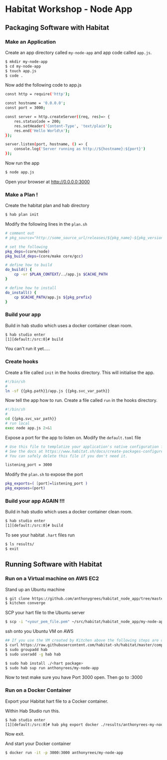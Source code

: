 # Habitat Workshop - Node App

## Packaging Software with Habitat

### Make an Application
Create an app directory called ```my-node-app``` and app code called ```app.js```.
```bash
$ mkdir my-node-app
$ cd my-node-app
$ touch app.js
$ code .
```

Now add the following code to app.js
```bash
const http = require('http');

const hostname = '0.0.0.0';
const port = 3000;

const server = http.createServer((req, res)=> {
    res.statusCode = 200;
    res.setHeader('Content-Type', 'text/plain');
    res.end('Hello World\n');
});

server.listen(port, hostname, () => {
    console.log('Server running as http://${hostname}:${port}')
});
```

Now run the app
```bash
$ node app.js
```
Open your browser at http://0.0.0.0:3000

### Make a Plan !
Create the habitat plan and hab directory
```bash
$ hab plan init
```

Modify the following lines in the ```plan.sh```
```bash
# comment out
# pkg_source="http://some_source_url/releases/${pkg_name}-${pkg_version}.tar.gz"

# set the following 
pkg_deps=(core/node)
pkg_build_deps=(core/make core/gcc)

# define how to build
do_build() {
    cp -vr $PLAN_CONTEXT/../app.js $CACHE_PATH
}

# define how to install
do_install() {
    cp $CACHE_PATH/app.js ${pkg_prefix}
}
```
### Build your app
Build in hab studio which uses a docker container clean room.

```bash
$ hab studio enter
[1][default:/src:0]# build
```
You can't run it yet.....

### Create hooks
Create a file called ```init``` in the hooks directory.  This will initialise the app.
```bash
#!/bin/sh
#
ln -sf {{pkg.path}}/app.js {{pkg.svc_var_path}}
```

Now tell the app how to run.  Create a file called ```run``` in the hooks directory.
```bash
#!/bin/sh
#
cd {{pkg.svc_var_path}}
# run local
exec node app.js 2>&1
```

Expose a port for the app to listen on.
Modify the ```default.toml``` file
```bash
# Use this file to templatize your application's native configuration files.
# See the docs at https://www.habitat.sh/docs/create-packages-configure/.
# You can safely delete this file if you don't need it.

listening_port = 3000
```

Modify the ```plan.sh``` to expose the port
```bash
pkg_exports=( [port]=listening_port )
pkg_exposes=(port)
```
### Build your app AGAIN !!!
Build in hab studio which uses a docker container clean room.

```bash
$ hab studio enter
[1][default:/src:0]# build
```
To see your habitat ```.hart``` files run
```bash
$ ls results/
$ exit
```

## Running Software with Habitat

### Run on a Virtual machine on AWS EC2
Stand up an Ubuntu machine
```bash
$ git clone https://github.com/anthonygrees/habitat_node_app/tree/master/hab_ubuntu
$ kitchen converge
```

SCP your hart file to the Ubuntu server

```bash
$ scp -i "<your_pem_file.pem" ~/src/habitat/habitat_node_app/my-node-app/results/yourname-my-node-app-0.1.0-YYYYMMDDTTTTTT-x86_64-linux.hart ubuntu@ec2-yourIP.us-west-2.compute.amazonaws.com:.
```
ssh onto you Ubuntu VM on AWS

```bash
## If you use the VM created by Kitchen above the following steps are done
$ curl https://raw.githubusercontent.com/habitat-sh/habitat/master/components/hab/install.sh | sudo bash
$ sudo groupadd hab
$ sudo useradd -g hab hab

$ sudo hab install ./<hart package>
$ sudo hab sup run anthonyrees/my-node-app
```

Now to test make sure you have Port 3000 open.  Then go to <Public-IP>:3000

### Run on a Docker Container
Export your Habitat hart file to a Cocker container.

Within Hab Studio run this.
```bash
$ hab studio enter
[1][default:/src:0]# hab pkg export docker ./results/anthonyrees-my-node-app-0.1.0-20180730033828-x86_64-linux.hart
```
Now exit.

And start your Docker container
```bash
$ docker run -it -p 3000:3000 anthonyrees/my-node-app
```




